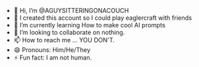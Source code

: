 - 👋 Hi, I’m @AGUYSITTERINGONACOUCH
- 👀 I created this account so I could play eaglercraft with friends
- 🌱 I’m currently learning How to make cool AI prompts
- 💞️ I’m looking to collaborate on nothing.
- 📫 How to reach me ... YOU DON'T.
- 😄 Pronouns: Him/He/They
- ⚡ Fun fact: I am not human.

<!---
AGUYSITTERINGONACOUCH/AGUYSITTERINGONACOUCH is a ✨ special ✨ repository because its `README.md` (this file) appears on your GitHub profile.
You can click the Preview link to take a look at your changes.
--->

